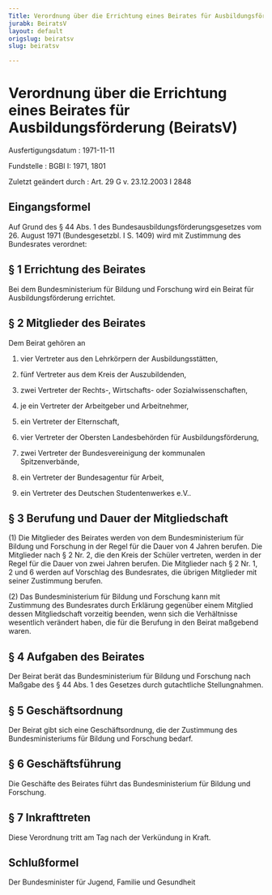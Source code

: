 ```yaml
---
Title: Verordnung über die Errichtung eines Beirates für Ausbildungsförderung
jurabk: BeiratsV
layout: default
origslug: beiratsv
slug: beiratsv

---
```


# Verordnung über die Errichtung eines Beirates für Ausbildungsförderung (BeiratsV)

Ausfertigungsdatum
:   1971-11-11

Fundstelle
:   BGBl I: 1971, 1801

Zuletzt geändert durch
:   Art. 29 G v. 23.12.2003 I 2848


## Eingangsformel

Auf Grund des § 44 Abs. 1 des Bundesausbildungsförderungsgesetzes vom 26. August 1971 (Bundesgesetzbl. I S. 1409) wird mit Zustimmung des Bundesrates verordnet:


## § 1 Errichtung des Beirates

Bei dem Bundesministerium für Bildung und Forschung wird ein Beirat für Ausbildungsförderung errichtet.


## § 2 Mitglieder des Beirates

Dem Beirat gehören an

1.  vier Vertreter aus den Lehrkörpern der Ausbildungsstätten,


2.  fünf Vertreter aus dem Kreis der Auszubildenden,


3.  zwei Vertreter der Rechts-, Wirtschafts- oder Sozialwissenschaften,


4.  je ein Vertreter der Arbeitgeber und Arbeitnehmer,


5.  ein Vertreter der Elternschaft,


6.  vier Vertreter der Obersten Landesbehörden für Ausbildungsförderung,


7.  zwei Vertreter der Bundesvereinigung der kommunalen Spitzenverbände,


8.  ein Vertreter der Bundesagentur für Arbeit,


9.  ein Vertreter des Deutschen Studentenwerkes e.V..





## § 3 Berufung und Dauer der Mitgliedschaft

(1) Die Mitglieder des Beirates werden von dem Bundesministerium für Bildung und Forschung in der Regel für die Dauer von 4 Jahren berufen. Die Mitglieder nach § 2 Nr. 2, die den Kreis der Schüler vertreten, werden in der Regel für die Dauer von zwei Jahren berufen. Die Mitglieder nach § 2 Nr. 1, 2 und 6 werden auf Vorschlag des Bundesrates, die übrigen Mitglieder mit seiner Zustimmung berufen.

(2) Das Bundesministerium für Bildung und Forschung kann mit Zustimmung des Bundesrates durch Erklärung gegenüber einem Mitglied dessen Mitgliedschaft vorzeitig beenden, wenn sich die Verhältnisse wesentlich verändert haben, die für die Berufung in den Beirat maßgebend waren.


## § 4 Aufgaben des Beirates

Der Beirat berät das Bundesministerium für Bildung und Forschung nach Maßgabe des § 44 Abs. 1 des Gesetzes durch gutachtliche Stellungnahmen.


## § 5 Geschäftsordnung

Der Beirat gibt sich eine Geschäftsordnung, die der Zustimmung des Bundesministeriums für Bildung und Forschung bedarf.


## § 6 Geschäftsführung

Die Geschäfte des Beirates führt das Bundesministerium für Bildung und Forschung.


## § 7 Inkrafttreten

Diese Verordnung tritt am Tag nach der Verkündung in Kraft.


## Schlußformel

Der Bundesminister für Jugend, Familie und Gesundheit

